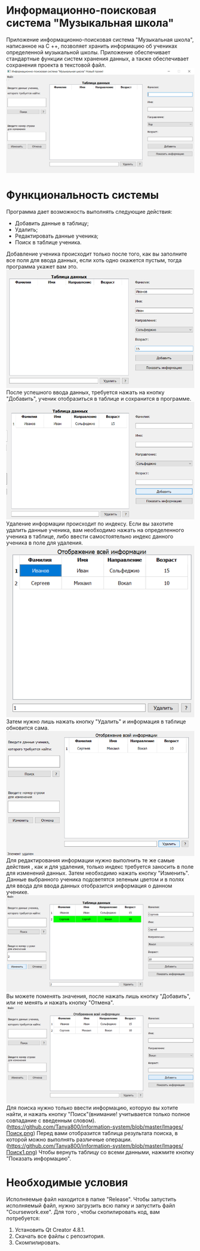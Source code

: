 # Информационно-поисковая система "Музыкальная школа"

Приложение информационно-поисковая система "Музыкальная школа", написанное на C ++, позволяет хранить информацию об учениках определенной музыкальной школы. Приложение обеспечивает стандартные функции систем хранения данных, а также обеспечивает сохранения проекта в текстовой файл.
![alt text](https://github.com/Tanya800/information-system/blob/master/Images/screen.png)

# Функциональность системы

Программа дает возможность выполнять следующие действия: 
- Добавить данные в таблицу;
- Удалить;
- Редактировать данные ученика;
- Поиск в таблице ученика.

Добавление ученика происходит только после того, как вы заполните все поля для ввода данных, если хоть одно окажется пустым, тогда программа укажет вам это.
![alt text](https://github.com/Tanya800/information-system/blob/master/Images/1.png)
После успешного ввода данных, требуется нажать на кнопку "Добавить", ученик отобразиться в таблице и сохранится в программе.
![alt text](https://github.com/Tanya800/information-system/blob/master/Images/2.png)
Удаление информации происходит по индексу. Если вы захотите удалить данные ученика, вам необходимо нажать на определенного ученика в таблице, либо ввести самостоятельно индекс данного ученика в поле для удаления.![alt text](https://github.com/Tanya800/information-system/blob/master/Images/Удалить.png) Затем нужно лишь нажать кнопку "Удалить" и информация в таблице обновится сама.![alt text](https://github.com/Tanya800/information-system/blob/master/Images/Удалить1.png)  
Для редактирования информации нужно выполнить те же самые действия , как и для удаления, только индекс требуется заносить в поле для изменений данных. Затем необходимо нажать кнопку "Изменить". Данные выбранного ученика подсветятся зеленым цветом и в полях для ввода для ввода данных отобразится информация о данном ученике.![alt text](https://github.com/Tanya800/information-system/blob/master/Images/Изменение.png) Вы можете поменять значения, после нажать лишь кнопку "Добавить", или не менять и нажать кнопку "Отмена".![alt text](https://github.com/Tanya800/information-system/blob/master/Images/Изменение1.png)  
Для поиска нужно только ввести информацию, которую вы хотите найти, и нажать кнопку "Поиск"(внимание! учитывается только полное совпадание с введенным словом).(https://github.com/Tanya800/information-system/blob/master/Images/Поиск.png) Перед вами отобразится таблица результата поиска, в которой можно выполнять различные операции.(https://github.com/Tanya800/information-system/blob/master/Images/Поиск1.png) Чтобы вернуть таблицу со всеми данными, нажмите кнопку "Показать информацию".  

# Необходимые условия

Исполняемые файл находится в папке "Release". Чтобы запустить исполняемый файл, нужно загрузить всю папку и запустить файл "Coursework.exe".
Для того , чтобы скопилировать код, вам потребуется:
1. Установить Qt Creator 4.8.1.
2. Скачать все файлы с репозитория.
3. Скомпилировать.
